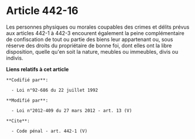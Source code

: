 # Article 442-16

Les personnes physiques ou morales coupables des crimes et délits prévus aux articles 442-1 à 442-3 encourent également la
peine complémentaire de confiscation de tout ou partie des biens leur appartenant ou, sous réserve des droits du propriétaire
de bonne foi, dont elles ont la libre disposition, quelle qu'en soit la nature, meubles ou immeubles, divis ou indivis.

**Liens relatifs à cet article**

	**Codifié par**:

	  - Loi n°92-686 du 22 juillet 1992

	**Modifié par**:

	  - Loi n°2012-409 du 27 mars 2012 - art. 13 (V)

	**Cite**:

	  - Code pénal - art. 442-1 (V)
